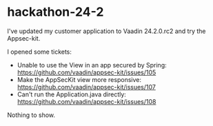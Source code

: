 # hackathon-24-2

I've updated my customer application to Vaadin 24.2.0.rc2 and try the Appsec-kit.

I opened some tickets:
- Unable to use the View in an app secured by Spring: https://github.com/vaadin/appsec-kit/issues/105
- Make the AppSecKit view more responsive: https://github.com/vaadin/appsec-kit/issues/107
- Can't run the Application.java directly: https://github.com/vaadin/appsec-kit/issues/108

Nothing to show.
